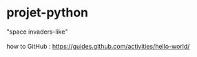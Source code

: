 # projet-python
"space invaders-like" 
<br></br>
how to GitHub : https://guides.github.com/activities/hello-world/
